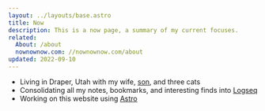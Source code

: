 ```yaml
---
layout: ../layouts/base.astro
title: Now
description: This is a now page, a summary of my current focuses.
related:
  About: /about
  nownownow.com: //nownownow.com/about
updated: 2022-09-10
---
```

- Living in Draper, Utah with my wife, [son](/blog/luciano), and three cats
- Consolidating all my notes, bookmarks, and interesting finds into [Logseq](//logseq.com)
- Working on this website using [Astro](//astro.build)